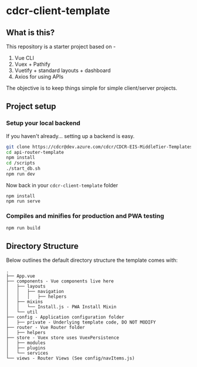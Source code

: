 # cdcr-client-template

## What is this?

This repository is a starter project based on -

1. Vue CLI
2. Vuex + Pathify
3. Vuetify + standard layouts + dashboard
4. Axios for using APIs

The objective is to keep things simple for simple client/server projects.

## Project setup

### Setup your local backend

If you haven't already... setting up a backend is easy.

```sh
git clone https://cdcr@dev.azure.com/cdcr/CDCR-EIS-MiddleTier-Templates/_git/api-router-template
cd api-router-template
npm install
cd /scripts
./start_db.sh
npm run dev
```

Now back in your `cdcr-client-template` folder

```
npm install
npm run serve
```

### Compiles and minifies for production and PWA testing

```
npm run build
```

## Directory Structure

Below outlines the default directory structure the template comes with:

```
.
├── App.vue
├── components - Vue components live here
│   ├── layouts
│   │   ├── navigation
│   │   │   ├── helpers
│   ├── mixins
│   │   └── Install.js - PWA Install Mixin
│   └── util
├── config - Application configuration folder
│   ├── private - Underlying template code, DO NOT MODIFY
├── router - Vue Router folder
│   ├── helpers
├── store - Vuex store uses VuexPersistence
│   ├── modules
│   ├── plugins
│   └── services
└── views - Router Views (See config/navItems.js)
```
